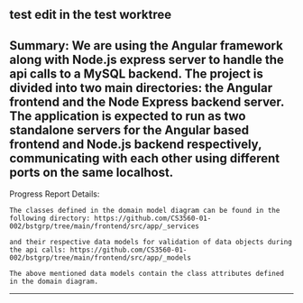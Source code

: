 test edit in the test worktree
-------------------------
Summary: We are using the Angular framework along with Node.js express server to handle the api calls to a MySQL backend. The project is divided into two main directories: the Angular frontend and the Node Express backend server. The application is expected to run as two standalone servers for the Angular based frontend and Node.js backend respectively, communicating with each other using different ports on the same localhost. 
-------------------------

Progress Report Details:
```
The classes defined in the domain model diagram can be found in the following directory: https://github.com/CS3560-01-002/bstgrp/tree/main/frontend/src/app/_services

and their respective data models for validation of data objects during the api calls: https://github.com/CS3560-01-002/bstgrp/tree/main/frontend/src/app/_models

The above mentioned data models contain the class attributes defined in the domain diagram.
```
-----
